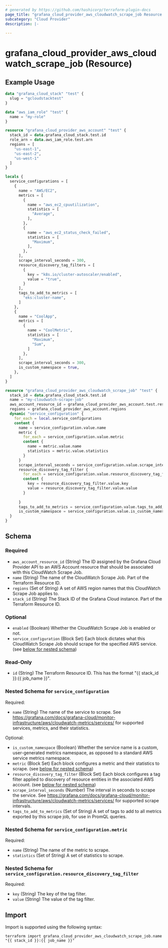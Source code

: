 ```yaml
---
# generated by https://github.com/hashicorp/terraform-plugin-docs
page_title: "grafana_cloud_provider_aws_cloudwatch_scrape_job Resource - terraform-provider-grafana"
subcategory: "Cloud Provider"
description: |-
  
---
```


# grafana_cloud_provider_aws_cloudwatch_scrape_job (Resource)



## Example Usage

```terraform
data "grafana_cloud_stack" "test" {
  slug = "gcloudstacktest"
}

data "aws_iam_role" "test" {
  name = "my-role"
}

resource "grafana_cloud_provider_aws_account" "test" {
  stack_id = data.grafana_cloud_stack.test.id
  role_arn = data.aws_iam_role.test.arn
  regions = [
    "us-east-1",
    "us-east-2",
    "us-west-1"
  ]
}

locals {
  service_configurations = [
    {
      name = "AWS/EC2",
      metrics = [
        {
          name = "aws_ec2_cpuutilization",
          statistics = [
            "Average",
          ],
        },
        {
          name = "aws_ec2_status_check_failed",
          statistics = [
            "Maximum",
          ],
        },
      ],
      scrape_interval_seconds = 300,
      resource_discovery_tag_filters = [
        {
          key = "k8s.io/cluster-autoscaler/enabled",
          value = "true",
        }
      ],
      tags_to_add_to_metrics = [
        "eks:cluster-name",
      ]
    },
    {
      name = "CoolApp",
      metrics = [
        {
          name = "CoolMetric",
          statistics = [
            "Maximum",
            "Sum",
          ]
        },
      ],
      scrape_interval_seconds = 300,
      is_custom_namespace = true,
    },
  ]
}

resource "grafana_cloud_provider_aws_cloudwatch_scrape_job" "test" {
  stack_id = data.grafana_cloud_stack.test.id
  name = "my-cloudwatch-scrape-job"
  aws_account_resource_id = grafana_cloud_provider_aws_account.test.resource_id
  regions = grafana_cloud_provider_aws_account.regions
  dynamic "service_configuration" {
    for_each = local.service_configurations
    content {
      name = service_configuration.value.name
      metric {
        for_each = service_configuration.value.metric
        content {
          name = metric.value.name
          statistics = metric.value.statistics
        }
      }
      scrape_interval_seconds = service_configuration.value.scrape_interval_seconds
      resource_discovery_tag_filter {
        for_each = service_configuration.value.resource_discovery_tag_filter
        content {
          key = resource_discovery_tag_filter.value.key
          value = resource_discovery_tag_filter.value.value
        }
      
      }
      tags_to_add_to_metrics = service_configuration.value.tags_to_add_to_metrics
      is_custom_namespace = service_configuration.value.is_custom_namespace
  }
}
```

<!-- schema generated by tfplugindocs -->
## Schema

### Required

- `aws_account_resource_id` (String) The ID assigned by the Grafana Cloud Provider API to an AWS Account resource that should be associated with this CloudWatch Scrape Job.
- `name` (String) The name of the CloudWatch Scrape Job. Part of the Terraform Resource ID.
- `regions` (Set of String) A set of AWS region names that this CloudWatch Scrape Job applies to.
- `stack_id` (String) The Stack ID of the Grafana Cloud instance. Part of the Terraform Resource ID.

### Optional

- `enabled` (Boolean) Whether the CloudWatch Scrape Job is enabled or not.
- `service_configuration` (Block Set) Each block dictates what this CloudWatch Scrape Job should scrape for the specified AWS service. (see [below for nested schema](#nestedblock--service_configuration))

### Read-Only

- `id` (String) The Terraform Resource ID. This has the format "{{ stack_id }}:{{ job_name }}".

<a id="nestedblock--service_configuration"></a>
### Nested Schema for `service_configuration`

Required:

- `name` (String) The name of the service to scrape. See https://grafana.com/docs/grafana-cloud/monitor-infrastructure/aws/cloudwatch-metrics/services/ for supported services, metrics, and their statistics.

Optional:

- `is_custom_namespace` (Boolean) Whether the service name is a custom, user-generated metrics namespace, as opposed to a standard AWS service metrics namespace.
- `metric` (Block Set) Each block configures a metric and their statistics to scrape. (see [below for nested schema](#nestedblock--service_configuration--metric))
- `resource_discovery_tag_filter` (Block Set) Each block configures a tag filter applied to discovery of resource entities in the associated AWS account. (see [below for nested schema](#nestedblock--service_configuration--resource_discovery_tag_filter))
- `scrape_interval_seconds` (Number) The interval in seconds to scrape the service. See https://grafana.com/docs/grafana-cloud/monitor-infrastructure/aws/cloudwatch-metrics/services/ for supported scrape intervals.
- `tags_to_add_to_metrics` (Set of String) A set of tags to add to all metrics exported by this scrape job, for use in PromQL queries.

<a id="nestedblock--service_configuration--metric"></a>
### Nested Schema for `service_configuration.metric`

Required:

- `name` (String) The name of the metric to scrape.
- `statistics` (Set of String) A set of statistics to scrape.


<a id="nestedblock--service_configuration--resource_discovery_tag_filter"></a>
### Nested Schema for `service_configuration.resource_discovery_tag_filter`

Required:

- `key` (String) The key of the tag filter.
- `value` (String) The value of the tag filter.

## Import

Import is supported using the following syntax:

```shell
terraform import grafana_cloud_provider_aws_cloudwatch_scrape_job.name "{{ stack_id }}:{{ job_name }}"
```
